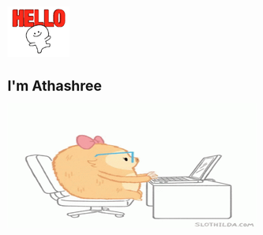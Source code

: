 <img src="stuff/hello.gif" width=25%>
<H1> I'm Athashree</H1>

<img src="stuff/introduction.gif" width=100%  height=50%>
<!--
**bazingaav/bazingaav** is a ✨ _special_ ✨ repository because its `README.md` (this file) appears on your GitHub profile.
Here are some ideas to get you started:

- 🔭 I’m currently working on ...
- 🌱 I’m currently learning ...
- 👯 I’m looking to collaborate on ...
- 🤔 I’m looking for help with ...
- 💬 Ask me about ...
- 📫 How to reach me: ...
- 😄 Pronouns: ...
- ⚡ Fun fact: ...
-->

- I'm a MS CS student at <img src="stuff/usc.gif" width="70" > 
- 
